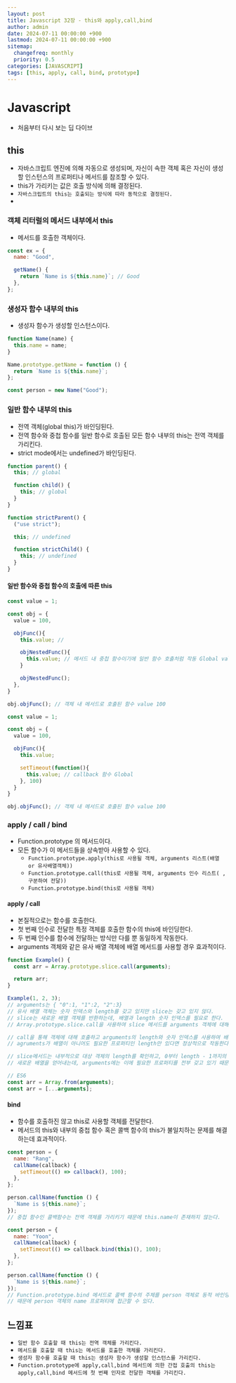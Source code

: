 ```yaml
---
layout: post
title: Javascript 32장 - this와 apply,call,bind
author: admin
date: 2024-07-11 00:00:00 +900
lastmod: 2024-07-11 00:00:00 +900
sitemap:
  changefreq: monthly
  priority: 0.5
categories: [JAVASCRIPT]
tags: [this, apply, call, bind, prototype]
---
```


# Javascript

- 처음부터 다시 보는 딥 다이브

## this

- 자바스크립트 엔진에 의해 자동으로 생성되며, 자신이 속한 객체 혹은 자신이 생성할 인스턴스의 프로퍼티나 메서드를 참조할 수 있다.
- this가 가리키는 값은 호출 방식에 의해 결정된다.
- `자바스크립트의 this는 호출되는 방식에 따라 동적으로 결정된다.`
-

### 객체 리터럴의 메서드 내부에서 this

- 메서드를 호출한 객체이다.

```jsx
const ex = {
  name: "Good",

  getName() {
    return `Name is ${this.name}`; // Good
  },
};
```

### 생성자 함수 내부의 this

- 생성자 함수가 생성할 인스턴스이다.

```jsx
function Name(name) {
  this.name = name;
}

Name.prototype.getName = function () {
  return `Name is ${this.name}`;
};

const person = new Name("Good");
```

### 일반 함수 내부의 this

- 전역 객체(global this)가 바인딩된다.
- 전역 함수와 중첩 함수를 일반 함수로 호출된 모든 함수 내부의 this는 전역 객체를 가리킨다.
- strict mode에서는 undefined가 바인딩된다.

```jsx
function parent() {
  this; // global

  function child() {
    this; // global
  }
}

function strictParent() {
  ("use strict");

  this; // undefined

  function strictChild() {
    this; // undefined
  }
}
```

#### 일반 함수와 중첩 함수의 호출에 따른 this

```jsx
const value = 1;

const obj = {
  value = 100,

  objFunc(){
    this.value; //

    objNestedFunc(){
      this.value; // 메서드 내 중첩 함수이기에 일반 함수 호출처럼 작동 Global value 1
    }

    objNestedFunc();
  },
}

obj.objFunc(); // 객체 내 메서드로 호출된 함수 value 100
```

```jsx
const value = 1;

const obj = {
  value = 100,

  objFunc(){
    this.value;

    setTimeout(function(){
      this.value; // callback 함수 Global
    }, 100)
  }
}

obj.objFunc(); // 객체 내 메서드로 호출된 함수 value 100
```

### apply / call / bind

- Function.prototype 의 메서드이다.
- 모든 함수가 이 메서드들을 상속받아 사용할 수 있다.
  - `Function.prototype.apply(this로 사용될 객체, arguments 리스트(배열 or 유사배열객체))`
  - `Function.prototype.call(this로 사용될 객체, arguments 인수 리스트( , 구분하여 전달))`
  - `Function.prototype.bind(this로 사용될 객체)`

#### apply / call

- 본질적으로는 함수를 호출한다.
- 첫 번째 인수로 전달한 특정 객체를 호출한 함수의 this에 바인딩한다.
- 두 번째 인수를 함수에 전달하는 방식만 다를 뿐 동일하게 작동한다.
- arguments 객체와 같은 유사 배열 객체에 배열 메서드를 사용할 경우 효과적이다.

```jsx
function Example() {
  const arr = Array.prototype.slice.call(arguments);

  return arr;
}

Example(1, 2, 3);
// arguments는 { "0":1, "1":2, "2":3}
// 유사 배열 객체는 숫자 인덱스와 length를 갖고 있지만 slice는 갖고 있지 않다.
// slice는 새로운 배열 객체를 반환하는데, 배열과 length 숫자 인덱스를 필요로 한다.
// Array.prototype.slice.call을 사용하여 slice 메서드를 arguments 객체에 대해 호출한다.

// call을 통해 객체에 대해 호출하고 arguments의 length와 숫자 인덱스를 사용하여 배열을 생성한다.
// agruments가 배열이 아니어도 필요한 프로퍼티인 length만 있다면 정상적으로 작동한다.

// slice메서드는 내부적으로 대상 객체의 length를 확인하고, 0부터 length - 1까지의 인덱스를 순회하며
// 새로운 배열을 얻어내는데, arguments에는 이에 필요한 프로퍼티를 전부 갖고 있기 때문에 정상적으로 작동한다.

// ES6
const arr = Array.from(arguments);
const arr = [...arguments];
```

#### bind

- 함수를 호출하진 않고 this로 사용할 객체를 전달한다.
- 메서드의 this와 내부의 중첩 함수 혹은 콜백 함수의 this가 불일치하는 문제를 해결하는데 효과적이다.

```jsx
const person = {
  name: "Rang",
  callName(callback) {
    setTimeout(() => callback(), 100);
  },
};

person.callName(function () {
  `Name is ${this.name}`;
});
// 중첩 함수인 콜백함수는 전역 객체를 가리키기 때문에 this.name이 존재하지 않는다.

const person = {
  name: "Yoon",
  callName(callback) {
    setTimeout(() => callback.bind(this)(), 100);
  },
};

person.callName(function () {
  `Name is ${this.name}`;
});
// Function.prototype.bind 메서드로 콜백 함수의 주체를 person 객체로 동적 바인딩을 해준다.
// 때문에 person 객체의 name 프로퍼티에 접근할 수 있다.
```

## 느낌표

- `일반 함수 호출할 때 this는 전역 객체를 가리킨다.`
- `메서드를 호출할 때 this는 메서드를 호출한 객체를 가리킨다.`
- `생성자 함수를 호출할 때 this는 생성자 함수가 생성할 인스턴스를 가리킨다.`
- `Function.prototype에 apply,call,bind 메서드에 의한 간접 호출의 this는 apply,call,bind 메서드에 첫 번째 인자로 전달한 객체를 가리킨다.`
